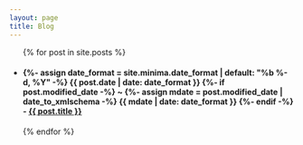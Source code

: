 ```yaml
---
layout: page
title: Blog
---
```

<link rel="shortcut icon" type="image/x-icon" href="/favicon.ico">
<ul>
  {% for post in site.posts %}
    <li>
      <h4>{%- assign date_format = site.minima.date_format | default: "%b %-d, %Y" -%}
      <time class="dt-published" datetime="{{ post.date | date_to_xmlschema }}" itemprop="datePublished">
        {{ post.date | date: date_format }}
      </time>
      {%- if post.modified_date -%}
        ~ 
        {%- assign mdate = post.modified_date | date_to_xmlschema -%}
        <time class="dt-modified" datetime="{{ mdate }}" itemprop="dateModified">
          {{ mdate | date: date_format }}
        </time>
      {%- endif -%} - <a href=".{{ post.url }}">{{ post.title }}</a></h4>
    </li>
  {% endfor %}
</ul>
<a rel="me" href="https://mstdn.mx/@jpz"></a>